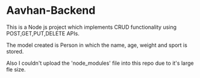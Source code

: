 # Aavhan-Backend
This is a Node js project which implements CRUD functionality using POST,GET,PUT,DELETE APIs.

The model created is Person in which the name, age, weight and sport is stored.

Also I couldn't upload the 'node_modules' file into this repo due to it's large fle size.
